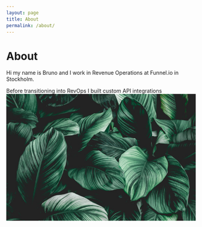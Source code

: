 ```yaml
---
layout: page
title: About
permalink: /about/
---
```

# About
Hi my name is Bruno and I work in Revenue Operations at Funnel.io in Stockholm.

Before transitioning into RevOps I built custom API integrations
![forest](/assets/img/avatar.jpg)


